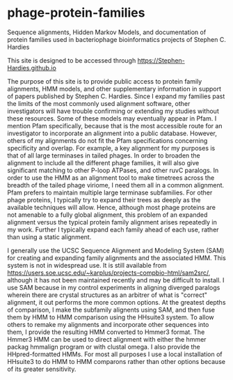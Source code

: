 # phage-protein-families
Sequence alignments, Hidden Markov Models, and documentation of protein families used in bacteriophage bioinformatics projects of Stephen C. Hardies   

This site is designed to be accessed through https://Stephen-Hardies.github.io

The purpose of this site is to provide public access to protein family alignments, HMM models, and other supplementary information in support of papers published by Stephen C. Hardies. Since I expand my families past the limits of the most commonly used alignment software, other investigators will have trouble confirming or extending my studies without these resources. Some of these models may eventually appear in Pfam. I mention Pfam specifically, because that is the most accessible route for an investigator to incorporate an alignment into a public database. However, others of my alignments do not fit the Pfam specifications concerning specificity and overlap. For example, a key alignment for my purposes is that of all large terminases in tailed phages. In order to broaden the alignment to include all the different phage families, it will also give significant matching to other P-loop ATPases, and other ruvC paralogs. In order to use the HMM as an alignment tool to make timetrees across the breadth of the tailed phage viriome, I need them all in a common alignment. Pfam prefers to maintain multiple large terminase subfamilies. For other phage proteins, I typically try to expand their trees as deeply as the available techniques will allow. Hence, although most phage proteins are not amenable to a fully global alignment, this problem of an expanded alignment versus the typical protein family alignment arises repeatedly in my work. Further I typically expand each family ahead of each use, rather than using a static alignment.

I generally use the UCSC Sequence Alignment and Modeling System (SAM) for creating and expanding family alignments and the associated HMM. This system is not in widespread use. It is still available from https://users.soe.ucsc.edu/~karplus/projects-compbio-html/sam2src/, although it has not been maintained recently and may be difficult to install. I use SAM because in my control experiments in aligning diverged paralogs wherein there are crystal structures as an arbitrer of what is "correct" alignment, it out performs the more common options. At the greatest depths of comparison, I make the subfamily alignents using SAM, and then fuse them by HMM to HMM comparison using the HHsuite3 system. To allow others to remake my alignments and incorporate other sequences into them, I provide the resulting HMM converted to Hmmer3 format. The Hmmer3 HMM can be used to direct alignment with either the hmmer packag hmmalign program or with clustal omega. I also provide the HHpred-formatted HMMs. For most all purposes I use a local installation of HHsuite3 to do HMM to HMM comparons rather than other options because of its greater sensitivity. 
